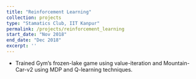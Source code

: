 ```yaml
---
title: "Reinforcement Learning"
collection: projects
type: "Stamatics Club, IIT Kanpur"
permalink: /projects/reinforcement_learning
start_date: "Nov 2018"
end_date: "Dec 2018" 
excerpt: ''
---
```


- Trained Gym’s frozen-lake game using value-iteration and Mountain-Car-v2 using MDP and Q-learning techniques.

